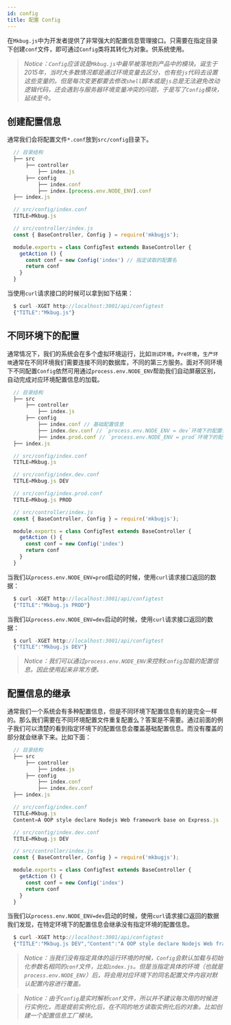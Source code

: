 ```yaml
---
id: config
title: 配置 Config
---
```

在`Mkbug.js`中为开发者提供了非常强大的配置信息管理接口。只需要在指定目录下创建`conf`文件，即可通过`Config`类将其转化为对象。供系统使用。

> *Notice：`Config`应该说是`Mkbug.js`中最早被落地到产品中的模块。诞生于2015年，当时大多数情况都是通过环境变量去区分，也有些`js`代码去设置这些变量的。但是每次变更都要去修改`shell`脚本或是`js`总是无法避免改动逻辑代码，还会遇到与服务器环境变量冲突的问题，于是写了`Config`模块，延续至今。*

## 创建配置信息
通常我们会将配置文件`*.conf`放到`src/config`目录下。
```js
  // 目录结构
  ├── src 
      ├── controller 
          ├── index.js
      ├── config
          ├── index.conf
          ├── index.[process.env.NODE_ENV].conf
  ├── index.js 

  // src/config/index.conf
  TITLE=Mkbug.js

  // src/controller/index.js
  const { BaseController, Config } = require('mkbugjs');

  module.exports = class ConfigTest extends BaseController {
    getAction () {
      const conf = new Config('index') // 指定读取的配置名
      return conf
    }
  }
```
当使用`curl`请求接口的时候可以拿到如下结果：
```js
  $ curl -XGET http://localhost:3001/api/configtest
  {"TITLE":"Mkbug.js"}
```

## 不同环境下的配置
通常情况下，我们的系统会在多个虚拟环境运行，比如`测试环境`，`Pre环境`，`生产环境`通常在不同环境我们需要连接不同的数据库，不同的第三方服务。面对不同环境下不同配置`Config`依然可用通过`process.env.NODE_ENV`帮助我们自动屏蔽区别，自动完成对应环境配置信息的加载。

```js
  // 目录结构
  ├── src 
      ├── controller 
          ├── index.js
      ├── config
          ├── index.conf // 基础配置信息
          ├── index.dev.conf // `process.env.NODE_ENV = dev`环境下的配置信息
          ├── index.prod.conf // `process.env.NODE_ENV = prod`环境下的配置信息
  ├── index.js 

  // src/config/index.conf
  TITLE=Mkbug.js

  // src/config/index.dev.conf
  TITLE=Mkbug.js DEV

  // src/config/index.prod.conf
  TITLE=Mkbug.js PROD

  // src/controller/index.js
  const { BaseController, Config } = require('mkbugjs');

  module.exports = class ConfigTest extends BaseController {
    getAction () {
      const conf = new Config('index')
      return conf
    }
  }
```

当我们以`process.env.NODE_ENV=prod`启动的时候，使用`curl`请求接口返回的数据：
```js
  $ curl -XGET http://localhost:3001/api/configtest
  {"TITLE":"Mkbug.js PROD"}
```

当我们以`process.env.NODE_ENV=dev`启动的时候，使用`curl`请求接口返回的数据：
```js
  $ curl -XGET http://localhost:3001/api/configtest
  {"TITLE":"Mkbug.js DEV"}
```

> *Notice：我们可以通过`process.env.NODE_ENV`来控制`Config`加载的配置信息。因此使用起来非常方便。*

## 配置信息的继承
通常我们一个系统会有多种配置信息，但是不同环境下配置信息有的是完全一样的。那么我们需要在不同环境配置文件重复配置么？答案是不需要。通过前面的例子我们可以清楚的看到指定环境下的配置信息会覆盖基础配置信息。而没有覆盖的部分就会继承下来。比如下面：
```js
  // 目录结构
  ├── src 
      ├── controller 
          ├── index.js
      ├── config
          ├── index.conf
          ├── index.dev.conf
  ├── index.js 

  // src/config/index.conf
  TITLE=Mkbug.js
  Content=A OOP style declare Nodejs Web framework base on Express.js

  // src/config/index.dev.conf
  TITLE=Mkbug.js DEV

  // src/controller/index.js
  const { BaseController, Config } = require('mkbugjs');

  module.exports = class ConfigTest extends BaseController {
    getAction () {
      const conf = new Config('index')
      return conf
    }
  }
```

当我们以`process.env.NODE_ENV=dev`启动的时候，使用`curl`请求接口返回的数据我们发现，在特定环境下的配置信息会继承没有指定环境的配置信息。
```js
  $ curl -XGET http://localhost:3001/api/configtest
  {"TITLE":"Mkbug.js DEV","Content":"A OOP style declare Nodejs Web framework base on Express.js"}
```

> *Notice：当我们没有指定具体的运行环境的时候，`Config`会默认加载与初始化参数名相同的`conf`文件，比如`index.js`。但是当指定具体的环境（也就是`process.env.NODE_ENV`）后，将会用对应环境下的同名配置文件内容对默认配置内容进行覆盖。*

> *Notice：由于`Config`是实时解析`conf`文件，所以并不建议每次用的时候进行实例化，而是提前实例化后，在不同的地方读取实例化后的对象。比如创建一个配置信息工厂模块。*